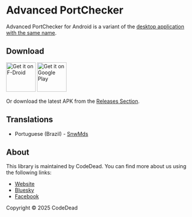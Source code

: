 # Advanced PortChecker

Advanced PortChecker for Android is a variant of the [desktop application with the same name](https://github.com/CodeDead/Advanced-PortChecker).

## Download

[<img src="https://fdroid.gitlab.io/artwork/badge/get-it-on.png"
     alt="Get it on F-Droid"
     height="80">](https://f-droid.org/packages/com.codedead.advancedportchecker/)
[<img src="https://play.google.com/intl/en_us/badges/images/generic/en-play-badge.png"
     alt="Get it on Google Play"
     height="80">](https://play.google.com/store/apps/details?id=com.codedead.advancedportchecker)

Or download the latest APK from the [Releases Section](https://github.com/CodeDead/Advanced-PortChecker-android/releases/latest).

## Translations

- Portuguese (Brazil) - [SnwMds](https://github.com/SnwMds)

## About

This library is maintained by CodeDead. You can find more about us using the following links:
* [Website](https://codedead.com/)
* [Bluesky](https://bsky.app/profile/codedead.com)
* [Facebook](https://facebook.com/deadlinecodedead/)

Copyright © 2025 CodeDead

